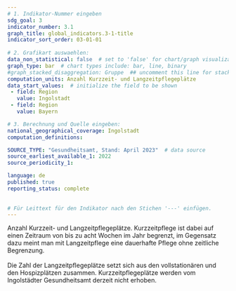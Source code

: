 ```yaml
---
# 1. Indikator-Nummer eingeben 
sdg_goal: 3 
indicator_number: 3.1
graph_title: global_indicators.3-1-title
indicator_sort_order: 03-01-01
 
# 2. Grafikart auswaehlen: 
data_non_statistical: false  # set to 'false' for chart/graph visualization 
graph_type: bar  # chart types include: bar, line, binary 
#graph_stacked_disaggregation: Gruppe  ## uncomment this line for stacked bars. eplace 'Geschlecht' with the field of aggregation. 
computation_units: Anzahl Kurzzeit- und Langzeitpflegeplätze 
data_start_values:  # initialize the field to be shown  
 - field: Region 
   value: Ingolstadt 
 - field: Region 
   value: Bayern 

# 3. Berechnung und Quelle eingeben: 
national_geographical_coverage: Ingolstadt 
computation_definitions: 

SOURCE_TYPE: "Gesundheitsamt, Stand: April 2023"  # data source  
source_earliest_available_1: 2022
source_periodicity_1: 

language: de   
published: true 
reporting_status: complete
 
 
# Für Leittext für den Indikator nach den Stichen '---' einfügen. 
---
```

Anzahl Kurzzeit- und Langzeitpflegeplätze. Kurzzeitpflege ist dabei auf einen Zeitraum von bis zu acht Wochen im Jahr begrenzt, im Gegensatz dazu meint man mit Langzeitpflege eine dauerhafte Pflege ohne zeitliche Begrenzung. <br>
<br>
Die Zahl der Langzeitpflegeplätze setzt sich aus den vollstationären und den Hospizplätzen zusammen. Kurzzeitpflegeplätze werden vom Ingolstädter Gesundheitsamt derzeit nicht erhoben.
